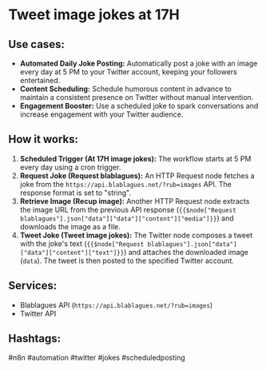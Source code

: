 # Tweet image jokes at 17H

## Use cases:

*   **Automated Daily Joke Posting:** Automatically post a joke with an image every day at 5 PM to your Twitter account, keeping your followers entertained.
*   **Content Scheduling:** Schedule humorous content in advance to maintain a consistent presence on Twitter without manual intervention.
*   **Engagement Booster:** Use a scheduled joke to spark conversations and increase engagement with your Twitter audience.

## How it works:

1.  **Scheduled Trigger (At 17H image jokes):** The workflow starts at 5 PM every day using a cron trigger.
2.  **Request Joke (Request blablagues):** An HTTP Request node fetches a joke from the `https://api.blablagues.net/?rub=images` API. The response format is set to "string".
3.  **Retrieve Image (Recup image):**  Another HTTP Request node extracts the image URL from the previous API response (`{{$node["Request blablagues"].json["data"]["data"]["content"]["media"]}}`) and downloads the image as a file.
4.  **Tweet Joke (Tweet image jokes):** The Twitter node composes a tweet with the joke's text (`{{$node["Request blablagues"].json["data"]["data"]["content"]["text"]}}`) and attaches the downloaded image (`data`). The tweet is then posted to the specified Twitter account.

## Services:

*   Blablagues API (`https://api.blablagues.net/?rub=images`)
*   Twitter API

## Hashtags:

#n8n #automation #twitter #jokes #scheduledposting
